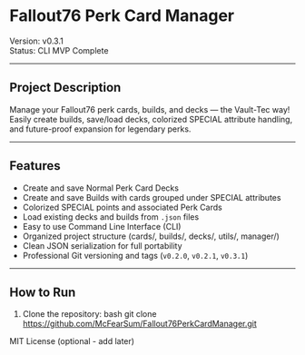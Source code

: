 # Fallout76 Perk Card Manager

Version: v0.3.1  
Status: CLI MVP Complete

---
## Project Description

Manage your Fallout76 perk cards, builds, and decks — the Vault-Tec way!  
Easily create builds, save/load decks, colorized SPECIAL attribute handling, and future-proof expansion for legendary perks.

---

## Features

- Create and save Normal Perk Card Decks
- Create and save Builds with cards grouped under SPECIAL attributes
- Colorized SPECIAL points and associated Perk Cards
- Load existing decks and builds from `.json` files
- Easy to use Command Line Interface (CLI)
- Organized project structure (cards/, builds/, decks/, utils/, manager/)
- Clean JSON serialization for full portability
- Professional Git versioning and tags (`v0.2.0`, `v0.2.1`, `v0.3.1`)

---

## How to Run

1. Clone the repository:
   bash
   git clone https://github.com/McFearSum/Fallout76PerkCardManager.git

MIT License (optional - add later)
